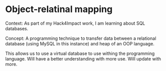 # Object-relatinal mapping

Context: As part of my Hack4Impact work, I am learning about SQL databases.

Concept: A programming technique to transfer data between a relational 
database (using MySQL in this instance) and heap of an OOP language.

This allows us to use a virtual database to use withing the programming 
language. Will have a better understanding with more use. Will update with more. 
